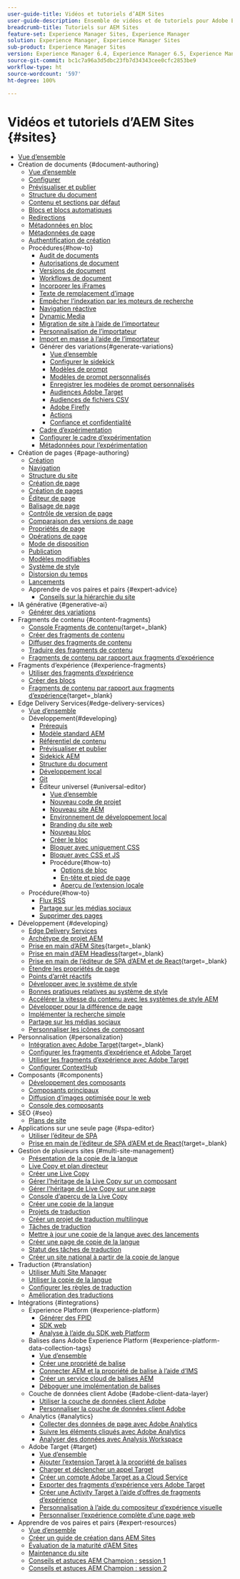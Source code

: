 ```yaml
---
user-guide-title: Vidéos et tutoriels d’AEM Sites
user-guide-description: Ensemble de vidéos et de tutoriels pour Adobe Experience Manager Sites.
breadcrumb-title: Tutoriels sur AEM Sites
feature-set: Experience Manager Sites, Experience Manager
solution: Experience Manager, Experience Manager Sites
sub-product: Experience Manager Sites
version: Experience Manager 6.4, Experience Manager 6.5, Experience Manager as a Cloud Service
source-git-commit: bc1c7a96a3d5dbc23fb7d34343cee0cfc2853be9
workflow-type: ht
source-wordcount: '597'
ht-degree: 100%

---
```



# Vidéos et tutoriels d’AEM Sites {#sites}

+ [Vue d’ensemble](overview.md)
+ Création de documents {#document-authoring}
   + [Vue d’ensemble](document-authoring/overview.md)
   + [Configurer](document-authoring/set-up.md)
   + [Prévisualiser et publier](document-authoring/preview-and-publish.md)
   + [Structure du document](document-authoring/document-structure.md)
   + [Contenu et sections par défaut](document-authoring/default-content-and-sections.md)
   + [Blocs et blocs automatiques](document-authoring/blocks-and-autoblocks.md)
   + [Redirections](document-authoring/redirects.md)
   + [Métadonnées en bloc](document-authoring/bulk-metadata.md)
   + [Métadonnées de page](document-authoring/page-metadata.md)
   + [Authentification de création](document-authoring/author-authentication.md)
   + Procédures{#how-to}
      + [Audit de documents](./document-authoring/how-to/document-audit.md)
      + [Autorisations de document](./document-authoring/how-to/document-permissions.md)
      + [Versions de document](./document-authoring/how-to/document-versions.md)
      + [Workflows de document](./document-authoring/how-to/document-workflows.md)
      + [Incorporer les iFrames](./document-authoring/how-to/iframes.md)
      + [Texte de remplacement d’image](./document-authoring/how-to/image-alt-text.md)
      + [Empêcher l’indexation par les moteurs de recherche](./document-authoring/how-to/no-index.md)
      + [Navigation réactive](document-authoring/how-to/responsive-navigation.md)
      + [Dynamic Media](./document-authoring/how-to/using-dynamic-media.md)
      + [Migration de site à l’aide de l’importateur](./document-authoring/how-to/migration-using-importer.md)
      + [Personnalisation de l’importateur](./document-authoring/how-to/customizing-importer.md)
      + [Import en masse à l’aide de l’importateur](./document-authoring/how-to/bulk-importing-using-importer.md)
      + Générer des variations{#generate-variations}
         + [Vue d’ensemble](./document-authoring/how-to/generate-variations/overview.md)
         + [Configurer le sidekick](./document-authoring/how-to/generate-variations/configure-sidekick.md)
         + [Modèles de prompt](./document-authoring/how-to/generate-variations/prompt-templates.md)
         + [Modèles de prompt personnalisés](./document-authoring/how-to/generate-variations/custom-prompt-templates.md)
         + [Enregistrer les modèles de prompt personnalisés](./document-authoring/how-to/generate-variations/save-custom-prompt-template.md)
         + [Audiences Adobe Target](./document-authoring/how-to/generate-variations/using-target-audiences.md)
         + [Audiences de fichiers CSV](./document-authoring/how-to/generate-variations/using-csv-file-audiences.md)
         + [Adobe Firefly](./document-authoring/how-to/generate-variations/using-adobe-firefly-for-images.md)
         + [Actions](./document-authoring/how-to/generate-variations/actions.md)
         + [Confiance et confidentialité](./document-authoring/how-to/generate-variations/trust-privacy.md)
      + [Cadre d’expérimentation](./document-authoring/how-to/experimentation-framework.md)
      + [Configurer le cadre d’expérimentation](./document-authoring/how-to/setup-experimentation-framework.md)
      + [Métadonnées pour l’expérimentation](./document-authoring/how-to/experimentation-add-metadata.md)
+ Création de pages {#page-authoring}
   + [Création](page-authoring/aem-sites-authoring-overview.md)
   + [Navigation](page-authoring/basic-handling-sites-feature-video-use.md)
   + [Structure du site](page-authoring/content-hierarchy-feature-video-use.md)
   + [Création de page](page-authoring/creating-page-feature-video-use.md)
   + [Création de pages](page-authoring/page-authoring-overview-feature-video-use.md)
   + [Éditeur de page](page-authoring/page-editor-feature-video-use.md)
   + [Balisage de page](page-authoring/page-tagging-feature-video-use.md)
   + [Contrôle de version de page](page-authoring/page-versioning-feature-video-use.md)
   + [Comparaison des versions de page](page-authoring/page-diff-feature-video-use.md)
   + [Propriétés de page](page-authoring/page-properties-feature-video-understand.md)
   + [Opérations de page](page-authoring/page-operations-feature-video-use.md)
   + [Mode de disposition](page-authoring/responsive-layout-feature-video-understand.md)
   + [Publication](page-authoring/publication-management-feature-video-use.md)
   + [Modèles modifiables](page-authoring/template-editor-feature-video-use.md)
   + [Système de style](page-authoring/style-system-feature-video-use.md)
   + [Distorsion du temps](page-authoring/timewarp-feature-video-use.md)
   + [Lancements](page-authoring/launches.md)
   + Apprendre de vos paires et pairs {#expert-advice}
      + [Conseils sur la hiérarchie du site](page-authoring/expert-advice/site-hierarchy.md)
+ IA générative {#generative-ai}
   + [Générer des variations](./generative-ai/generate-variations.md)
+ Fragments de contenu {#content-fragments}
   + [Console Fragments de contenu](https://experienceleague.adobe.com/docs/experience-manager-learn/content-fragments-console/overview.html?lang=fr){target=_blank}
   + [Créer des fragments de contenu](content-fragments/content-fragments-feature-video-use.md)
   + [Diffuser des fragments de contenu](content-fragments/content-fragments-delivery-feature-video-use.md)
   + [Traduire des fragments de contenu](content-fragments/content-fragments-translation-feature-video-use.md)
   + [Fragments de contenu par rapport aux fragments d’expérience](content-fragments/understand-content-fragments-and-experience-fragments.md)
+ Fragments d’expérience {#experience-fragments}
   + [Utiliser des fragments d’expérience](experience-fragments/experience-fragments-feature-video-use.md)
   + [Créer des blocs](experience-fragments/building-blocks.md)
   + [Fragments de contenu par rapport aux fragments d’expérience](https://experienceleague.adobe.com/docs/experience-manager-learn/sites/content-fragments/understand-content-fragments-and-experience-fragments.html){target=_blank}
+ Edge Delivery Services{#edge-delivery-services}
   + [Vue d’ensemble](./edge-delivery-services/overview.md)
   + Développement{#developing}
      + [Prérequis](edge-delivery-services/developing/prerequisites.md)
      + [Modèle standard AEM](edge-delivery-services/developing/aem-boilerplate.md)
      + [Référentiel de contenu](edge-delivery-services/developing/content-repository.md)
      + [Prévisualiser et publier](edge-delivery-services/developing/preview-and-publish.md)
      + [Sidekick AEM](edge-delivery-services/developing/sidekick.md)
      + [Structure du document](edge-delivery-services/developing/document-structure.md)
      + [Développement local](edge-delivery-services/developing/local-development.md)
      + [Git](edge-delivery-services/developing/git.md)
      + Éditeur universel {#universal-editor}
         + [Vue d’ensemble](./edge-delivery-services/developing/universal-editor/0-overview.md)
         + [Nouveau code de projet](./edge-delivery-services/developing/universal-editor/1-new-code-project.md)
         + [Nouveau site AEM](./edge-delivery-services/developing/universal-editor/2-new-aem-site.md)
         + [Environnement de développement local](./edge-delivery-services/developing/universal-editor/3-local-development-environment.md)
         + [Branding du site web](./edge-delivery-services/developing/universal-editor/4-website-branding.md)
         + [Nouveau bloc](./edge-delivery-services/developing/universal-editor/5-new-block.md)
         + [Créer le bloc](./edge-delivery-services/developing/universal-editor/6-author-block.md)
         + [Bloquer avec uniquement CSS](./edge-delivery-services/developing/universal-editor/7a-block-css.md)
         + [Bloquer avec CSS et JS](./edge-delivery-services/developing/universal-editor/7b-block-js-css.md)
         + Procédure{#how-to}
            + [Options de bloc](./edge-delivery-services/developing/universal-editor/how-to/block-options.md)
            + [En-tête et pied de page](./edge-delivery-services/developing/universal-editor/how-to/header-and-footer.md)
            + [Aperçu de l’extension locale](./edge-delivery-services/developing/universal-editor/how-to/local-extension-preview.md)
   + Procédure{#how-to}
      + [Flux RSS](edge-delivery-services/how-to/rss.md)
      + [Partage sur les médias sociaux](edge-delivery-services/how-to/social-media-sharing.md)
      + [Supprimer des pages](edge-delivery-services/how-to/delete-page.md)
+ Développement {#developing}
   + [Edge Delivery Services](developing/edge-delivery-services.md)
   + [Archétype de projet AEM](developing/aem-project-archetype.md)
   + [Prise en main d’AEM Sites](https://experienceleague.adobe.com/docs/experience-manager-learn/getting-started-wknd-tutorial-develop/overview.html?lang=fr){target=_blank}
   + [Prise en main d’AEM Headless](https://experienceleague.adobe.com/docs/experience-manager-learn/getting-started-with-aem-headless/overview.html?lang=fr){target=_blank}
   + [Prise en main de l’éditeur de SPA d’AEM et de React](https://experienceleague.adobe.com/docs/experience-manager-learn/getting-started-with-aem-headless/spa-editor/react/overview.html?lang=fr){target=_blank}
   + [Étendre les propriétés de page](developing/page-properties-technical-video-develop.md)
   + [Points d’arrêt réactifs](developing/responsive-breakpoints.md)
   + [Développer avec le système de style](developing/style-system-technical-video-understand.md)
   + [Bonnes pratiques relatives au système de style](developing/style-organization-style-system-understand-article.md)
   + [Accélérer la vitesse du contenu avec les systèmes de style AEM](developing/accelerate-content-velocity-aem-style-system.md)
   + [Développer pour la différence de page](developing/page-diff-technical-video-develop.md)
   + [Implémenter la recherche simple](developing/search-tutorial-develop.md)
   + [Partage sur les médias sociaux](developing/social-media-sharing-technical-video-use.md)
   + [Personnaliser les icônes de composant](developing/component-icons-technical-video-develop.md)
+ Personnalisation {#personalization}
   + [Intégration avec Adobe Target](https://helpx.adobe.com/fr/marketing-cloud/how-to/aem-target.html){target=_blank}
   + [Configurer les fragments d’expérience et Adobe Target](personalization/experience-fragment-target-technical-video-setup.md)
   + [Utiliser les fragments d’expérience avec Adobe Target](personalization/experience-fragment-target-offer-feature-video-use.md)
   + [Configurer ContextHub](personalization/context-hub-technical-video-setup.md)
+ Composants {#components}
   + [Développement des composants](components/component-development.md)
   + [Composants principaux](components/core-components-feature-video-understand.md)
   + [Diffusion d’images optimisée pour le web](components/web-optimized-image-delivery.md)
   + [Console des composants](components/components-console-feature-video-use.md)
+ SEO {#seo}
   + [Plans de site](./seo/sitemaps.md)
+ Applications sur une seule page {#spa-editor}
   + [Utiliser l’éditeur de SPA](spa-editor/spa-editor-framework-feature-video-use.md)
   + [Prise en main de l’éditeur de SPA d’AEM et de React](https://experienceleague.adobe.com/docs/experience-manager-learn/getting-started-with-aem-headless/spa-editor/react/overview.html?lang=fr){target=_blank}
+ Gestion de plusieurs sites {#multi-site-management}
   + [Présentation de la copie de la langue](./multi-site-management/language-copy-overview.md)
   + [Live Copy et plan directeur](./multi-site-management/live-copy-and-blueprint.md)
   + [Créer une Live Copy](./multi-site-management/create-live-copy.md)
   + [Gérer l’héritage de la Live Copy sur un composant](./multi-site-management/manage-component-inheritance-live-copy.md)
   + [Gérer l’héritage de Live Copy sur une page](./multi-site-management/manage-page-inheritance-live-copy.md)
   + [Console d’aperçu de la Live Copy](./multi-site-management/live-copy-overview-console.md)
   + [Créer une copie de la langue](./multi-site-management/create-language-copy.md)
   + [Projets de traduction](./multi-site-management/manage-translation-projects.md)
   + [Créer un projet de traduction multilingue](./multi-site-management/create-multinational-translational-project.md)
   + [Tâches de traduction](./multi-site-management/create-translation-job.md)
   + [Mettre à jour une copie de la langue avec des lancements](./multi-site-management/updating-language-copy.md)
   + [Créer une page de copie de la langue](./multi-site-management/create-new-page-language-copy.md)
   + [Statut des tâches de traduction](./multi-site-management/translation-job-status.md)
   + [Créer un site national à partir de la copie de langue](./multi-site-management/create-new-site.md)
+ Traduction {#translation}
   + [Utiliser Multi Site Manager](translation/multi-site-manager-feature-video-use.md)
   + [Utiliser la copie de la langue](translation/language-copy-feature-video-use.md)
   + [Configurer les règles de traduction](translation/translation-rules-editor-technical-video-setup.md)
   + [Amélioration des traductions](translation/translation-enhancements-feature-video-use.md)
+ Intégrations {#integrations}
   + Experience Platform {#experience-platform}
      + [Générer des FPID](integrations/platform/fpid.md)
      + [SDK web](integrations/platform/web-sdk.md)
      + [Analyse à l’aide du SDK web Platform](integrations/platform/analytics-using-web-sdk.md)
   + Balises dans Adobe Experience Platform {#experience-platform-data-collection-tags}
      + [Vue d’ensemble](integrations/experience-platform/data-collection/tags/overview.md)
      + [Créer une propriété de balise](integrations/experience-platform/data-collection/tags/create-tag-property.md)
      + [Connecter AEM et la propriété de balise à l’aide d’IMS](integrations/experience-platform/data-collection/tags/connect-aem-tag-property-using-ims.md)
      + [Créer un service cloud de balises AEM](integrations/experience-platform/data-collection/tags/create-aem-launch-cloud-service.md)
      + [Déboguer une implémentation de balises](integrations/experience-platform/data-collection/tags/debug-tags-implementation.md)
   + Couche de données client Adobe {#adobe-client-data-layer}
      + [Utiliser la couche de données client Adobe](integrations/adobe-client-data-layer/data-layer-overview.md)
      + [Personnaliser la couche de données client Adobe](integrations/adobe-client-data-layer/data-layer-customize.md)
   + Analytics {#analytics}
      + [Collecter des données de page avec Adobe Analytics](integrations/analytics/collect-data-analytics.md)
      + [Suivre les éléments cliqués avec Adobe Analytics](integrations/analytics/track-clicked-component.md)
      + [Analyser des données avec Analysis Workspace](integrations/analytics/create-analytics-workspace.md)
   + Adobe Target {#target}
      + [Vue d’ensemble](integrations/adobe-target/overview.md)
      + [Ajouter l’extension Target à la propriété de balises](integrations/adobe-target/add-target-launch-extension.md)
      + [Charger et déclencher un appel Target](integrations/adobe-target/load-and-fire-target.md)
      + [Créer un compte Adobe Target as a Cloud Service](integrations/adobe-target/setup-aem-target-cloud-service.md)
      + [Exporter des fragments d’expérience vers Adobe Target](integrations/adobe-target/export-experience-fragment-target.md)
      + [Créer une Activity Target à l’aide d’offres de fragments d’expérience](integrations/adobe-target/create-target-activity.md)
      + [Personnalisation à l’aide du compositeur d’expérience visuelle](integrations/adobe-target/personalization-using-vec.md)
      + [Personnaliser l’expérience complète d’une page web](integrations/adobe-target/personalization-web-page.md)
+ Apprendre de vos paires et pairs {#expert-resources}
   + [Vue d’ensemble](expert-resources/learn-from-your-peers-overview.md)
   + [Créer un guide de création dans AEM Sites](expert-resources/authoring-guide-in-sites.md)
   + [Évaluation de la maturité d’AEM Sites](expert-resources/maturity-assessment.md)
   + [Maintenance du site](expert-resources/site-maintenance.md)
   + [Conseils et astuces AEM Champion : session 1](expert-resources/champion-tips-1.md)
   + [Conseils et astuces AEM Champion : session 2](expert-resources/champion-tips-2.md)
